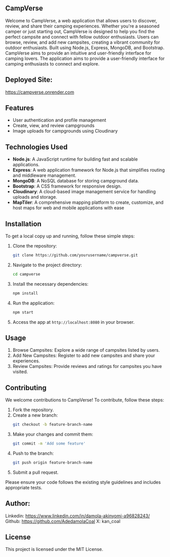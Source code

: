 ## CampVerse

Welcome to CampVerse, a web application that allows users to discover, review, and share their camping experiences. Whether you're a seasoned camper or just starting out, CampVerse is designed to help you find the perfect campsite and connect with fellow outdoor enthusiasts. Users can browse, review, and add new campsites, creating a vibrant community for outdoor enthusiasts. Built using Node.js, Express, MongoDB, and Bootstrap. CampVerse aims to provide an intuitive and user-friendly interface for camping lovers. The application aims to provide a user-friendly interface for camping enthusiasts to connect and explore.


## Deployed Site:
https://campverse.onrender.com

## Features

- User authentication and profile management
- Create, view, and review campgrounds
- Image uploads for campgrounds using Cloudinary

## Technologies Used

- **Node.js**: A JavaScript runtime for building fast and scalable applications.
- **Express**: A web application framework for Node.js that simplifies routing and middleware management.
- **MongoDB**: A NoSQL database for storing campground data.
- **Bootstrap**: A CSS framework for responsive design.
- **Cloudinary**: A cloud-based image management service for handling uploads and storage.
- **MapTiler**: A comprehensive mapping platform to create, customize, and host maps for web and mobile applications with ease


## Installation

To get a local copy up and running, follow these simple steps:

1. Clone the repository:
   ```bash
   git clone https://github.com/yourusername/campverse.git
   ```

2. Navigate to the project directory:
   ```bash
   cd campverse
   ```

3. Install the necessary dependencies:
   ```bash
   npm install
   ```

4. Run the application:
   ```bash
   npm start
   ```

5. Access the app at `http://localhost:8080` in your browser.



## Usage

1. Browse Campsites: Explore a wide range of campsites listed by users.
2. Add New Campsites: Register to add new campsites and share your experiences.
3. Review Campsites: Provide reviews and ratings for campsites you have visited.



## Contributing

We welcome contributions to CampVerse! To contribute, follow these steps:

1. Fork the repository.
2. Create a new branch:
   ```bash
   git checkout -b feature-branch-name
   ```
3. Make your changes and commit them:
   ```bash
   git commit -m 'Add some feature'
   ```
4. Push to the branch:
   ```bash
   git push origin feature-branch-name
   ```
5. Submit a pull request.

Please ensure your code follows the existing style guidelines and includes appropriate tests.


## Author:

Linkedin: https://www.linkedin.com/in/damola-akinyomi-a96828243/
Github: https://github.com/AdedamolaCoal
X: kan_coal


## License

This project is licensed under the MIT License.
